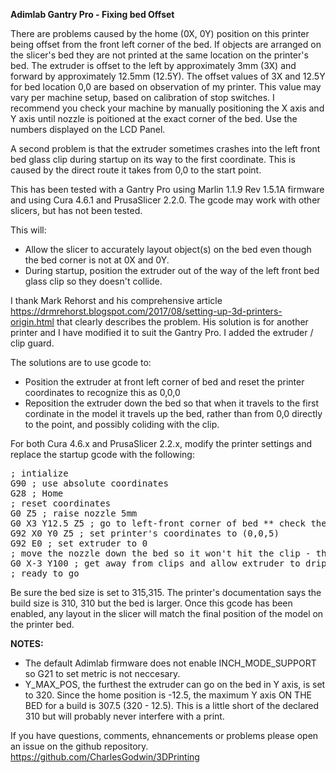 __Adimlab Gantry Pro - Fixing bed Offset__

There are problems caused by the home (0X, 0Y) position on this printer being offset from the front left corner of the bed. If objects are arranged on the slicer's bed they are not printed at the same location on the printer's bed. The extruder is offset to the left by approximately 3mm (3X) and forward by approximately 12.5mm (12.5Y). The offset values of 3X and 12.5Y for bed location 0,0 are based on observation of my printer. This value may vary per machine setup, based on calibration of stop switches. I recommend you check your machine by manually positioning the X axis and Y axis until nozzle is poitioned at the exact corner of the bed. Use the numbers displayed on the LCD Panel. 

A second problem is that the extruder sometimes crashes into the left front bed glass clip during startup on its way to the first coordinate. This is caused by the direct route it takes from 0,0 to the start point.

This has been tested with a Gantry Pro using Marlin 1.1.9 Rev 1.5.1A firmware and using Cura 4.6.1 and PrusaSlicer 2.2.0. The gcode may work with other slicers, but has not been tested.

This will:
- Allow the slicer to accurately layout object(s) on the bed even though the bed corner is not at 0X and 0Y.
- During startup, position the extruder out of the way of the left front bed glass clip so they doesn't collide.

I thank Mark Rehorst and his comprehensive article https://drmrehorst.blogspot.com/2017/08/setting-up-3d-printers-origin.html that clearly describes the problem. His solution is for another printer and I have modified it to suit the Gantry Pro. I added the extruder / clip guard.

The solutions are to use gcode to:
- Position the extruder at front left corner of bed and reset the printer coordinates to recognize this as 0,0,0
- Reposition the extruder down the bed so that when it travels to the first cordinate in the model it travels up the bed, rather than from 0,0 directly to the point, and possibly coliding with the clip.

For both Cura 4.6.x and PrusaSlicer 2.2.x, modify the printer settings and replace the startup gcode with the following:  
<pre>
; intialize
G90 ; use absolute coordinates
G28 ; Home
; reset coordinates
G0 Z5 ; raise nozzle 5mm
G0 X3 Y12.5 Z5 ; go to left-front corner of bed ** check these values **
G92 X0 Y0 Z5 ; set printer's coordinates to (0,0,5)
G92 E0 ; set extruder to 0
; move the nozzle down the bed so it won't hit the clip - this is optional
G0 X-3 Y100 ; get away from clips and allow extruder to drip off the bed
; ready to go
</pre>

Be sure the bed size is set to 315,315. The printer's documentation says the build size is 310, 310 but the bed is larger. Once this gcode has been enabled, any layout in the slicer will match the final position of the model on the printer bed.

__NOTES:__ 
- The default Adimlab firmware does not enable INCH_MODE_SUPPORT so G21 to set metric is not neccesary.
- Y_MAX_POS, the furthest the extruder can go on the bed in Y axis, is set to 320. Since the home position is -12.5, the maximum Y axis  ON THE BED for a build is 307.5 (320 - 12.5). This is a little short of the declared 310 but will probably never interfere with a print.

If you have questions, comments, ehnancements or problems please open an issue on the github repository. https://github.com/CharlesGodwin/3DPrinting
